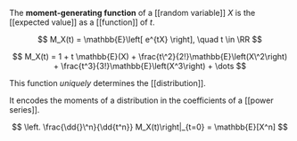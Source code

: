 The **moment-generating function** of a [[random variable]] $X$ is the [[expected value]] as a [[function]] of $t$.

$$
M_X(t) = \mathbb{E}\left[ e^{tX} \right], \quad t \in \RR
$$

$$
M_X(t) = 1 + t \mathbb{E}(X) + \frac{t\^2}{2!}\mathbb{E}\left(X\^2\right) + \frac{t^3}{3!}\mathbb{E}\left(X^3\right) + \dots
$$

This function _uniquely_ determines the [[distribution]].

It encodes the moments of a distribution in the coefficients of a [[power series]].

$$
\left. \frac{\dd{}\^n}{\dd{t^n}} M_X(t)\right|_{t=0} = \mathbb{E}[X^n]
$$